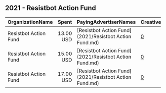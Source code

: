 ## 2021 - Resistbot Action Fund 
|OrganizationName|Spent|PayingAdvertiserNames|CreativeUrls|Impressions|Genders|AgeBrackets|CountryCodes|BillingAddresses|CandidateBallotInformation|
|:---|---:|:---|:---|---:|:---|:---|:---|:---|:---|
|Resistbot Action Fund|13.00 USD|[Resistbot Action Fund](2021/Resistbot Action Fund.md)|[0](https://www.snap.com/political-ads/asset/3f000a36a4fcbd671b799887ae2f950ca744069878dd2d4f351225994093c994?mediaType=jpeg)|3,524||18+|united states|US||
|Resistbot Action Fund|15.00 USD|[Resistbot Action Fund](2021/Resistbot Action Fund.md)|[0](https://www.snap.com/political-ads/asset/67745eb20ffe87bfa56b8ac2f243d60024f34f9921d5afac83481b72e847f0db?mediaType=png)|5,191||18+|united states|US||
|Resistbot Action Fund|17.00 USD|[Resistbot Action Fund](2021/Resistbot Action Fund.md)|[0](https://www.snap.com/political-ads/asset/32778549d77905f46c60d195a3ac6a95de997d1c6adbba2fda37c17d0e7e645e?mediaType=jpeg)|6,195||18+|united states|US||
